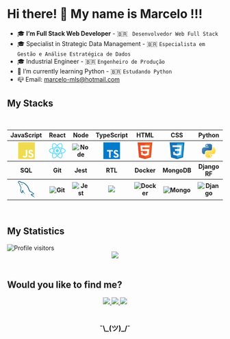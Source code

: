# Hi there! 🖖 My name is Marcelo !!!

- 🎓  **I’m Full Stack Web Developer** - 🇧🇷 ``` Desenvolvedor Web Full Stack``` 
- 🎓  Specialist in Strategic Data Management - 🇧🇷 ``` Especialista em Gestão e Análise Estratégica de Dados ```
- 🎓  Industrial Engineer - 🇧🇷 ``` Engenheiro de Produção ``` 
- 🌱  I’m currently learning Python - 🇧🇷 ``` Estudando Python ```
- 📪  Email: <a href="mailto:marcelo-mls@hotmail.com">marcelo-mls@hotmail.com</a>

## My Stacks

<div style="display: inline_block" align="center">
<br>

<table>
  <tr>
    <th width="110px">JavaScript</th>
    <th width="110px">React</th>
    <th width="110px">Node</th>
    <th width="110px">TypeScript</th>
    <th width="110px">HTML</th>
    <th width="110px">CSS</th>
    <th width="110px">Python</th>
   </tr>
  <tr>
    <th><img align="center" alt="JavaScript" height="40" src="https://raw.githubusercontent.com/devicons/devicon/master/icons/javascript/javascript-plain.svg"></th>
    <th><img align="center" alt="React" height="40" src="https://raw.githubusercontent.com/devicons/devicon/master/icons/react/react-original.svg"></th>
    <th><img align="center" alt="Node" height="40" src="https://cdn.jsdelivr.net/gh/devicons/devicon/icons/nodejs/nodejs-original.svg"></th>
    <th><img align="center" alt="TypeScript" height="40" src="https://raw.githubusercontent.com/devicons/devicon/master/icons/typescript/typescript-plain.svg"></th>
    <th><img align="center" alt="HTML" height="40" src="https://raw.githubusercontent.com/devicons/devicon/master/icons/html5/html5-original.svg"></th>
    <th><img align="center" alt="CSS" height="40" src="https://raw.githubusercontent.com/devicons/devicon/master/icons/css3/css3-original.svg"></th>
    <th><img align="center" alt="Python" height="40" src="https://raw.githubusercontent.com/devicons/devicon/master/icons/python/python-original.svg"></th>
  </tr>
  <tr>
    <th>SQL</th>
    <th>Git</th>
    <th>Jest</th>
    <th>RTL</th>
    <th>Docker</th>
    <th>MongoDB</th>
    <th>Django RF</th>
    <!--
    <th>Redux</th>
    -->
  </tr>
  <tr> 
    <th><img align="center" alt="SQL" height="40" src="https://raw.githubusercontent.com/devicons/devicon/master/icons/mysql/mysql-original.svg"></th>
    <th><img align="center" alt="Git" height="40" src="https://cdn.jsdelivr.net/gh/devicons/devicon/icons/git/git-original.svg"></th>
    <th><img align="center" alt="Jest" height="40" src="https://cdn.jsdelivr.net/gh/devicons/devicon/icons/jest/jest-plain.svg"></th>
    <th><img height="40" src="https://testing-library.com/img/octopus-128x128.png"></th>
    <th><img align="center" alt="Docker" height="40" src="https://cdn.jsdelivr.net/gh/devicons/devicon/icons/docker/docker-plain.svg"></th>
    <th><img align="center" alt="Mongo" height="40" src="https://cdn.jsdelivr.net/gh/devicons/devicon/icons/mongodb/mongodb-original.svg"></th>
    <th><img align="center" alt="Django" height="40" src="https://cdn.jsdelivr.net/gh/devicons/devicon/icons/django/django-plain.svg"></th>
    <!--
    <th><img align="center" alt="Redux" height="30" width="40" src="https://cdn.jsdelivr.net/gh/devicons/devicon/icons/redux/redux-original.svg"></th>
    -->
  </tr>
</table>  
  
<!-- Site para buscar os icones: https://devicon.dev/ -->

</div>
<br>

## My Statistics
<img alt="Profile visitors" src="https://komarev.com/ghpvc/?username=marcelo-mls&style=for-the-badge"/>

<br>
<div align="center">
  <a href="https://www.linkedin.com/in/marcelo-mls/" target="_blank"> 
   <!--
    <img height="180em" src="https://github-readme-stats-git-masterrstaa-rickstaa.vercel.app//api?username=marcelo-mls&show_icons=true&theme=dark&include_all_commits=true&count_private=true"/>
   -->

  <img height="180em" src="https://github-readme-stats-git-masterrstaa-rickstaa.vercel.app//api/top-langs/?username=marcelo-mls&layout=compact&langs_count=7&theme=dark"/>   
  </a>
</div>


  
<br>

## Would you like to find me?
 
<div align="center"> 
  <a href="https://www.linkedin.com/in/marcelo-mls/" target="_blank">
    <img src="https://img.shields.io/badge/-LinkedIn-%230077B5?style=for-the-badge&logo=linkedin&logoColor=white" target="_blank">
  </a> 
  <a href="https://letterboxd.com/MarceloMLS/" target="_blank">
    <img src="https://img.shields.io/badge/-Letterboxd-03A61C?style=for-the-badge&logo=audi&logoColor=white" target="_blank">
  </a>
  <a href="mailto:marcelo-mls@hotmail.com" target="_blank">
    <img src="https://img.shields.io/badge/-Email-c14438?style=for-the-badge&logo=Gmail&logoColor=white" target="_blank">
  </a>
  <!--   <a href="https://www.instagram.com/marquesmls/" target="_blank">
<img src="https://img.shields.io/badge/-Instagram-%23E4405F?style=for-the-badge&logo=instagram&logoColor=white" target="_blank">
</a> -->
</div>

<br>
  
<h3 align="center"> ¯\_(ツ)_/¯ </h3>
